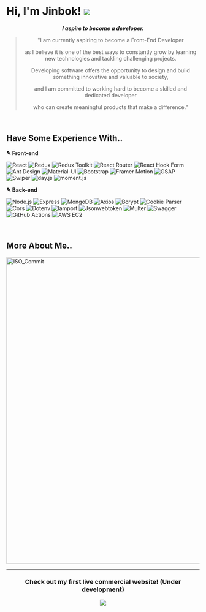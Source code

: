 # **Hi, I'm Jinbok!** <a href="mailto:eyelash1024@naver.com" target="_blank"><img src="https://img.shields.io/badge/E&#8211;MAIL-eyelash1024@naver.com-white?style=flat-square&logo=Minutemailer&logoColor=white"/></a>
  
<!-- ### **I Aspire to Become a Developer**
"I am currently aspiring to become a Front-End Developer as I believe it is one of the best ways to constantly grow by learning new technologies and tackling challenging projects. 

Developing software offers the opportunity to design and build something innovative and valuable to society, and I am committed to working hard to become a skilled and dedicated developer who can create meaningful products that make a difference." -->

<div align="center">
<!--     <img src="https://i.imgur.com/mUgkN0y.png" alt="Developer Intro Image"> -->
  <p><em><strong>I aspire to become a developer.</strong></em></p>
    <blockquote>
        <p>"I am currently aspiring to become a Front-End Developer</p>
        <p>as I believe it is one of the best ways to constantly grow by learning new technologies and tackling challenging projects.</p>
        <p>Developing software offers the opportunity to design and build something innovative and valuable to society,</p>
        <p>and I am committed to working hard to become a skilled and dedicated developer</p>
        <p>who can create meaningful products that make a difference."</p>
    </blockquote>
</div>
  
  

<br/>

## **Have Some Experience With..**

  <p><b>✎ Front-end</b></p>
<p>
  <img src="https://img.shields.io/badge/React-000000?style=flat-square&logo=React&logoColor=61DAFB" alt="React" />
  <img src="https://img.shields.io/badge/Redux-764ABC?style=flat-square&logo=Redux&logoColor=white" alt="Redux" />
  <img src="https://img.shields.io/badge/Redux_Toolkit-764ABC?style=flat-square&logo=Redux&logoColor=white" alt="Redux Toolkit" />
  <img src="https://img.shields.io/badge/React_Router-CA4245?style=flat-square&logo=React-Router&logoColor=white" alt="React Router" />
  <img src="https://img.shields.io/badge/React_Hook_Form-008080?style=flat-square&logo=React&logoColor=white" alt="React Hook Form" />
  <img src="https://img.shields.io/badge/Ant_Design-0170FE?style=flat-square&logo=Ant-Design&logoColor=white" alt="Ant Design" />
  <img src="https://img.shields.io/badge/MUI-0081CB?style=flat-square&logo=MUI&logoColor=white" alt="Material-UI" />
  <img src="https://img.shields.io/badge/Bootstrap-563D7C?style=flat-square&logo=Bootstrap&logoColor=white" alt="Bootstrap" />
  <img src="https://img.shields.io/badge/Framer_Motion-0055FF?style=flat-square&logo=Framer&logoColor=white" alt="Framer Motion" />
  <img src="https://img.shields.io/badge/GSAP-000000?style=flat-square&logo=GreenSock&logoColor=white" alt="GSAP" />
  <img src="https://img.shields.io/badge/Swiper-6332F6?style=flat-square&logo=Swiper&logoColor=white" alt="Swiper" />
  <img src="https://img.shields.io/badge/Day.js-005F9E?style=flat-square&logo=Google-Calendar&logoColor=white" alt="day.js" />
  <img src="https://img.shields.io/badge/Moment.js-000000?style=flat-square&logo=Apache&logoColor=white" alt="moment.js" />
</p>
  <p><b>✎ Back-end</b></p>
  <p>
  
  <img src="https://img.shields.io/badge/Node.js-339933?style=flat-square&logo=Node.js&logoColor=white" alt="Node.js" />
  <img src="https://img.shields.io/badge/Express-000000?style=flat-square&logo=Express&logoColor=white" alt="Express" />
  <img src="https://img.shields.io/badge/MongoDB-47A248?style=flat-square&logo=MongoDB&logoColor=white" alt="MongoDB" />
  <img src="https://img.shields.io/badge/Axios-5A3F37?style=flat-square&logo=Axios&logoColor=white" alt="Axios" />
  <img src="https://img.shields.io/badge/Bcrypt-00414D?style=flat-square&logo=AdGuard&logoColor=white" alt="Bcrypt" />
  <img src="https://img.shields.io/badge/Cookie_Parser-522B6D?style=flat-square&logo=Chocolatey&logoColor=white" alt="Cookie Parser" />
  <img src="https://img.shields.io/badge/Cors-FFA07A?style=flat-square&logo=Internet-Explorer&logoColor=white" alt="Cors" />
  <img src="https://img.shields.io/badge/Dotenv-06BEE1?style=flat-square&logo=.env&logoColor=white" alt="Dotenv" />
  <img src="https://img.shields.io/badge/Iamport-00BFFF?style=flat-square&logo=Paypal&logoColor=white" alt="Iamport" />
  <img src="https://img.shields.io/badge/Jsonwebtoken-000000?style=flat-square&logo=JSON-Web-Tokens&logoColor=white" alt="Jsonwebtoken" />
  <img src="https://img.shields.io/badge/Multer-FFD700?style=flat-square&logo=Google-Drive&logoColor=white" alt="Multer" />
  <img src="https://img.shields.io/badge/Swagger-7B65C4?style=flat-square&logo=Swagger&logoColor=white" alt="Swagger" />
  <img src="https://img.shields.io/badge/GitHub%20Actions-2088FF?style=flat-square&logo=GitHub-Actions&logoColor=white" alt="GitHub Actions" />
  <img src="https://img.shields.io/badge/AWS%20EC2-232F3E?style=flat-square&logo=Amazon-AWS&logoColor=white" alt="AWS EC2" />
</p>
<br/>

## **More About Me..**

<!-- ### A little more about me...

```javascript
const jinbok = {
  pronouns: "he" || "him",
  code: [HTML, CSS, Javascript],
  tools: [React, Redux, Node, Styled - Components, MongoDB, Axios],
};
``` -->

<!-- ![Metrics](https://metrics.lecoq.io/jinbokk?plugin_isocalendar=yes&plugin_isocalendar_duration=half-year) -->

<!-- ![rofile-3d-contrib](profile-3d-contrib/profile-night-green.svg) -->
<img src="profile-3d-contrib/profile-night-green.svg" alt="ISO_Commit" width="800"/>

<!--  [![Top Langs](https://github-readme-stats.vercel.app/api/top-langs/?username=jinbokk&hide_progress=true)](https://github.com/jinbokk/github-readme-stat) ![Anurag's GitHub stats](https://github-readme-stats.vercel.app/api?username=jinbokk&show_icons=true&hide=contribs,prs,stars&hide_rank=true&hide_border=true) -->
<!-- &theme=nords -->
---

<h3 align="center"><strong>Check out my first live commercial website! (Under development)</strong></h3>
<p align="center">
  <a href="https://eeso-cake.com" target="_blank">
    <img src="https://img.shields.io/badge/EESO&#8211;CAKE-pink?style=flat-square&logo=Google Chrome&logoColor=white"/>
  </a>
</p>
